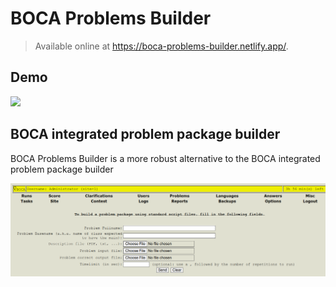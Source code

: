 # BOCA Problems Builder

> Available online at https://boca-problems-builder.netlify.app/.

## Demo

<img src="demo.gif" width="800px" />

## BOCA integrated problem package builder

BOCA Problems Builder is a more robust alternative to the BOCA integrated problem package builder

<img src="buildproblem.png" width="800px" />
